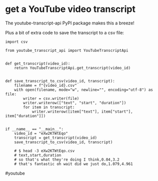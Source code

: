 # get a YouTube video transcript

The youtube-transcript-api PyPI package makes this a breeze!

Plus a bit of extra code to save the transcript to a csv file:

```
import csv

from youtube_transcript_api import YouTubeTranscriptApi


def get_transcript(video_id):
    return YouTubeTranscriptApi.get_transcript(video_id)


def save_transcript_to_csv(video_id, transcript):
    filename = f"{video_id}.csv"
    with open(filename, mode="w", newline="", encoding="utf-8") as file:
        writer = csv.writer(file)
        writer.writerow(["text", "start", "duration"])
        for item in transcript:
            writer.writerow([item["text"], item["start"], item["duration"]])


if __name__ == "__main__":
    video_id = "eXw2KTWtEqo"
    transcript = get_transcript(video_id)
    save_transcript_to_csv(video_id, transcript)

    # $ head -3 eXw2KTWtEqo.csv
    # text,start,duration
    # so that's what they're doing I think,0.04,3.2
    # that's fantastic oh wait did we just do,1.079,4.961
```

#youtube
